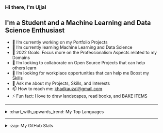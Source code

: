### Hi there, I'm Ujjal

## I'm a Student and a Machine Learning and Data Science Enthusiast

- 🔭 I’m currently working on my Portfolio Projects
- 🌱 I’m currently learning Machine Learning and Data Science
- 🥅 2022 Goals: Focus more on the Professionalism Aspects related to my Domains
- 👯 I’m looking to collaborate on Open Source Projects that can help others learn
- 🤔 I’m looking for workplace opportunities that can help me Boost my Skills
- 💬 Ask me about my Projects, Skills, and Interests
- 📫 How to reach me: khadkauzal@gmail.com
- ⚡ Fun fact: I love to draw landscapes, read books, and BAKE ITEMS

<!-- ### Connect with me: -->

<!-- [![website](./img/globe-light.svg)](https://uzalkhadka.com#gh-light-mode-only)
[![website](./img/globe-dark.svg)](https://uzalkhadka.com#gh-dark-mode-only)
&nbsp;&nbsp;
[![website](./img/linkedin-light.svg)](https://www.linkedin.com/in/ujjal-khadka-b65b19228/#gh-light-mode-only)
[![website](./img/linkedin-dark.svg)](https://www.linkedin.com/in/ujjal-khadka-b65b19228/#gh-dark-mode-only)
&nbsp;&nbsp;
[![website](./img/instagram-light.svg)](https://www.instagram.com/uzalkhadkaa/#gh-light-mode-only)
[![website](./img/instagram-dark.svg)](https://www.instagram.com/uzalkhadkaa/#gh-dark-mode-only)
&nbsp;&nbsp;
[![website](./img/facebook-light.svg)](https://www.facebook.com/usual.khadka#gh-light-mode-only)
[![website](./img/facebook-dark.svg)](https://www.facebook.com/usual.khadka#gh-dark-mode-only) -->

---

<details>
  <summary>:chart_with_upwards_trend: My Top Languages</summary>
  
  [![Top Langs](https://github-readme-stats.vercel.app/api/top-langs/?username=UzalKhadka&hide=html,css&hide_border=false&title_color=ff652f&bg_color=09131B&text_color=ffffff&border_color=0c1a25)](https://github.com/anuraghazra/github-readme-stats)
</details>

---

<details>
<summary>:zap: My GitHub Stats</summary>

<img align="left" alt="Ujjal's GitHub Stats" src="https://github-readme-stats.vercel.app/api?username=UzalKhadka&show_icons=true&hide_border=false&title_color=ff652f&icon_color=FFE400&bg_color=09131B&text_color=ffffff&border_color=0c1a25" />
</details>

[website]: https://uzalkhadka.com
[instagram]: https://www.instagram.com/uzalkhadkaa/
[linkedin]: https://www.linkedin.com/in/ujjal-khadka-b65b19228/
